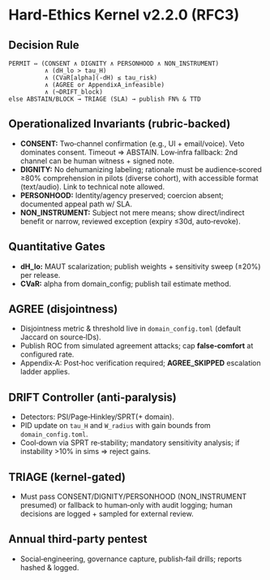# Hard‑Ethics Kernel v2.2.0 (RFC3)

## Decision Rule
```
PERMIT ⇔ (CONSENT ∧ DIGNITY ∧ PERSONHOOD ∧ NON_INSTRUMENT)
          ∧ (dH_lo > tau_H)
          ∧ (CVaR[alpha](-dH) ≤ tau_risk)
          ∧ (AGREE or AppendixA_infeasible)
          ∧ (¬DRIFT_block)
else ABSTAIN/BLOCK → TRIAGE (SLA) → publish FN% & TTD
```

## Operationalized Invariants (rubric‑backed)
- **CONSENT:** Two‑channel confirmation (e.g., UI + email/voice). Veto dominates consent. Timeout ⇒ ABSTAIN. Low‑infra fallback: 2nd channel can be human witness + signed note.
- **DIGNITY:** No dehumanizing labeling; rationale must be audience‑scored ≥80% comprehension in pilots (diverse cohort), with accessible format (text/audio). Link to technical note allowed.
- **PERSONHOOD:** Identity/agency preserved; coercion absent; documented appeal path w/ SLA.
- **NON_INSTRUMENT:** Subject not mere means; show direct/indirect benefit or narrow, reviewed exception (expiry ≤30d, auto‑revoke).

## Quantitative Gates
- **dH_lo:** MAUT scalarization; publish weights + sensitivity sweep (±20%) per release.
- **CVaR:** alpha from domain_config; publish tail estimate method.

## AGREE (disjointness)
- Disjointness metric & threshold live in `domain_config.toml` (default Jaccard on source‑IDs).
- Publish ROC from simulated agreement attacks; cap **false‑comfort** at configured rate.
- Appendix‑A: Post‑hoc verification required; **AGREE_SKIPPED** escalation ladder applies.

## DRIFT Controller (anti‑paralysis)
- Detectors: PSI/Page‑Hinkley/SPRT(+ domain).
- PID update on `tau_H` and `W_radius` with gain bounds from `domain_config.toml`.
- Cool‑down via SPRT re‑stability; mandatory sensitivity analysis; if instability >10% in sims ⇒ reject gains.

## TRIAGE (kernel‑gated)
- Must pass CONSENT/DIGNITY/PERSONHOOD (NON_INSTRUMENT presumed) or fallback to human‑only with audit logging; human decisions are logged + sampled for external review.

## Annual third‑party pentest
- Social‑engineering, governance capture, publish‑fail drills; reports hashed & logged.

